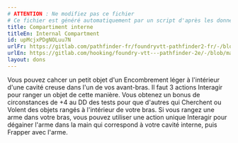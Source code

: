 ```yaml
---
# ATTENTION : Ne modifiez pas ce fichier
# Ce fichier est généré automatiquement par un script d'après les données du module Foundry VTT officiel et de sa traduction
title: Compartiment interne
titleEn: Internal Compartment
id: upMcjxPDgNOLuu7N
urlFr: https://gitlab.com/pathfinder-fr/foundryvtt-pathfinder2-fr/-/blob/master/data/feats/upMcjxPDgNOLuu7N.htm
urlEn: https://gitlab.com/hooking/foundry-vtt---pathfinder-2e/-/blob/master/packs/data/feats.db/internal-compartment.json
layout: dons
---
```

Vous pouvez cahcer un petit objet d'un Encombrement léger à l'intérieur d'une cavité creuse dans l'un de vos avant-bras. Il faut 3 actions Interagir pour ranger un objet de cette manière. Vous obtenez un bonus de circonstances de +4 au DD des tests pour que d'autres qui Cherchent ou Volent des objets rangés à l'intérieur de votre bras. Si vous rangez une arme dans votre bras, vous pouvez utiliser une action unique Interagir pour dégainer l'arme dans la main qui correspond à votre cavité interne, puis Frapper avec l'arme.

